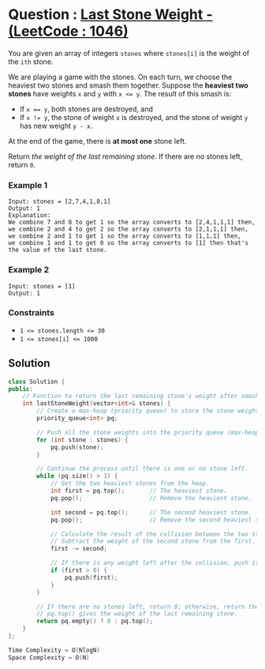 # Question : [Last Stone Weight - (LeetCode : 1046)](https://leetcode.com/problems/last-stone-weight/description/)

You are given an array of integers `stones` where `stones[i]` is the weight of the `ith` stone.

We are playing a game with the stones. On each turn, we choose the heaviest two stones and smash them together. Suppose the **heaviest two stones** have weights `x` and `y` with `x <= y`. The result of this smash is:

- If `x == y`, both stones are destroyed, and
- If `x != y`, the stone of weight `x` is destroyed, and the stone of weight `y` has new weight `y - x`.

At the end of the game, there is **at most one** stone left.

Return *the weight of the last remaining stone*. If there are no stones left, return `0`.

### Example 1

```
Input: stones = [2,7,4,1,8,1]
Output: 1
Explanation: 
We combine 7 and 8 to get 1 so the array converts to [2,4,1,1,1] then,
we combine 2 and 4 to get 2 so the array converts to [2,1,1,1] then,
we combine 2 and 1 to get 1 so the array converts to [1,1,1] then,
we combine 1 and 1 to get 0 so the array converts to [1] then that's the value of the last stone.
```

### Example 2

```
Input: stones = [1]
Output: 1
```

### Constraints

-   `1 <= stones.length <= 30`
-   `1 <= stones[i] <= 1000`

## Solution

```Cpp
class Solution {
public:
    // Function to return the last remaining stone's weight after smashing.
    int lastStoneWeight(vector<int>& stones) {
        // Create a max-heap (priority queue) to store the stone weights.
        priority_queue<int> pq;

        // Push all the stone weights into the priority queue (max-heap).
        for (int stone : stones) {
            pq.push(stone);
        }

        // Continue the process until there is one or no stone left.
        while (pq.size() > 1) {
            // Get the two heaviest stones from the heap.
            int first = pq.top();       // The heaviest stone.
            pq.pop();                   // Remove the heaviest stone.

            int second = pq.top();      // The second heaviest stone.
            pq.pop();                   // Remove the second heaviest stone.

            // Calculate the result of the collision between the two stones.
            // Subtract the weight of the second stone from the first.
            first -= second;

            // If there is any weight left after the collision, push it back into the heap.
            if (first > 0) {
                pq.push(first);
            }
        }

        // If there are no stones left, return 0; otherwise, return the last remaining stone.
        // pq.top() gives the weight of the last remaining stone.
        return pq.empty() ? 0 : pq.top();
    }
};

Time Complexity = O(NlogN)
Space Complexity = O(N)
```